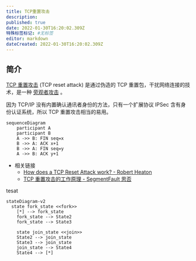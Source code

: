 ```yaml
---
title: TCP重置攻击
description:
published: true
date: 2022-01-30T16:20:02.309Z
特殊标签标记: #无标签
editor: markdown
dateCreated: 2022-01-30T16:20:02.309Z
---
```


## 简介

[TCP 重置攻击](https://zh.wikipedia.org/wiki/TCP重置攻击) (TCP reset attack) 是通过伪造的 TCP 重置包，干扰网络连接的技术，是一种 [旁观者攻击](https://zh.wikipedia.org/wiki/旁观者攻击) 。

因为 TCP/IP 没有内置确认通讯者身份的方法，只有一个扩展协议 IPSec 含有身份认证系统，所以 TCP 重置攻击相当的易用。

```Mermaid
sequenceDiagram
    participant A
    participant B
    A ->> B: FIN seq=x
    B ->> A: ACK x+1
    B ->> A: FIN seq=y
    A ->> B: ACK y+1
```

+ 相关链接
    + [How does a TCP Reset Attack work? - Robert Heaton](https://robertheaton.com/2020/04/27/how-does-a-tcp-reset-attack-work/)
    + [TCP 重置攻击的工作原理 - SegmentFault 思否](https://web.archive.org/web/20220130104858/https://segmentfault.com/a/1190000022954874)


tesat

``` mermaid
stateDiagram-v2
  state fork_state <<fork>>
    [*] --> fork_state
    fork_state --> State2
    fork_state --> State3

    state join_state <<join>>
    State2 --> join_state
    State3 --> join_state
    join_state --> State4
    State4 --> [*]
```
